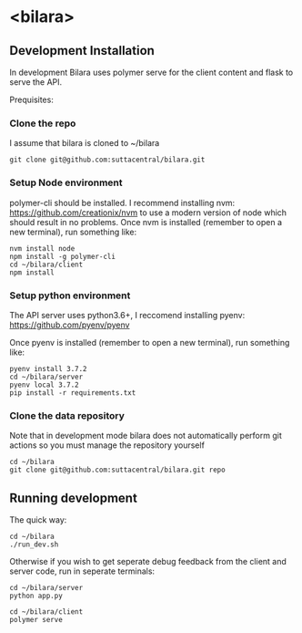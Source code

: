 # \<bilara\>


## Development Installation

In development Bilara uses polymer serve for the client content and flask to serve the API.

Prequisites:

### Clone the repo

I assume that bilara is cloned to ~/bilara
```
git clone git@github.com:suttacentral/bilara.git
```

### Setup Node environment

polymer-cli should be installed. I recommend installing nvm: https://github.com/creationix/nvm to use a modern version of node which should result in no problems. Once nvm is installed (remember to open a new terminal), run something like:
```
nvm install node
npm install -g polymer-cli
cd ~/bilara/client
npm install
```

### Setup python environment
The API server uses python3.6+, I reccomend installing pyenv: https://github.com/pyenv/pyenv

Once pyenv is installed (remember to open a new terminal), run something like:
```
pyenv install 3.7.2
cd ~/bilara/server
pyenv local 3.7.2
pip install -r requirements.txt
```

### Clone the data repository

Note that in development mode bilara does not automatically perform git actions so you must manage the repository yourself

```
cd ~/bilara
git clone git@github.com:suttacentral/bilara.git repo
```

## Running development

The quick way:
```
cd ~/bilara
./run_dev.sh
```

Otherwise if you wish to get seperate debug feedback from the client and server code, run in seperate terminals:

```
cd ~/bilara/server
python app.py
```

```
cd ~/bilara/client
polymer serve
```
